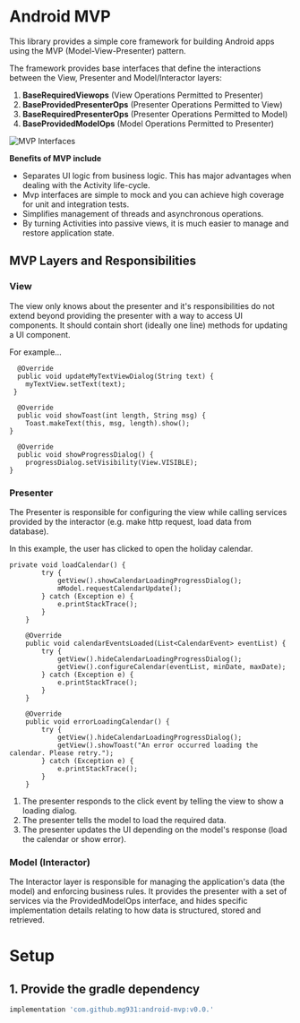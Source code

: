 # Android MVP

This library provides a simple core framework for building Android apps using the MVP (Model-View-Presenter) pattern. 

The framework provides base interfaces that define the interactions between the View, Presenter and Model/Interactor layers:
1. **BaseRequiredViewops** (View Operations Permitted to Presenter) 
2. **BaseProvidedPresenterOps** (Presenter Operations Permitted to View) 
3. **BaseRequiredPresenterOps** (Presenter Operations Permitted to Model)
4. **BaseProvidedModelOps** (Model Operations Permitted to Presenter) 

![MVP Interfaces](https://cms-assets.tutsplus.com/uploads/users/1308/posts/26206/image/MVP_interfaces.png)

**Benefits of MVP include**
* Separates UI logic from business logic. This has major advantages when dealing with the Activity life-cycle. 
* Mvp interfaces are simple to mock and you can achieve high coverage for unit and integration tests. 
* Simplifies management of threads and asynchronous operations. 
* By turning Activities into passive views, it is much easier to manage and restore application state. 

## MVP Layers and Responsibilities 

### View
The view only knows about the presenter and it's responsibilities do not extend beyond providing the presenter with a way to access UI components. It should contain short (ideally one line) methods for updating a UI component. 

For example... 
```
  @Override
  public void updateMyTextViewDialog(String text) {
    myTextView.setText(text);
 }

  @Override
  public void showToast(int length, String msg) {
    Toast.makeText(this, msg, length).show();
}

  @Override
  public void showProgressDialog() {
    progressDialog.setVisibility(View.VISIBLE);
}
```
### Presenter

The Presenter is responsible for configuring the view while calling services provided by the interactor (e.g. make http request, load data from database).

In this example, the user has clicked to open the holiday calendar. 
```
private void loadCalendar() {
        try {
            getView().showCalendarLoadingProgressDialog();
            mModel.requestCalendarUpdate();
        } catch (Exception e) {
            e.printStackTrace();
        }
    }

    @Override
    public void calendarEventsLoaded(List<CalendarEvent> eventList) {
        try {
            getView().hideCalendarLoadingProgressDialog();
            getView().configureCalendar(eventList, minDate, maxDate);
        } catch (Exception e) {
            e.printStackTrace();
        }
    }

    @Override
    public void errorLoadingCalendar() {
        try {
            getView().hideCalendarLoadingProgressDialog();
            getView().showToast("An error occurred loading the calendar. Please retry.");
        } catch (Exception e) {
            e.printStackTrace();
        }
    }
```
1. The presenter responds to the click event by telling the view to show a loading dialog. 
2. The presenter tells the model to load the required data. 
3. The presenter updates the UI depending on the model's response (load the calendar or show error). 

### Model (Interactor) 

The Interactor layer is responsible for managing the application's data (the model) and enforcing business rules. It provides the presenter with a set of services via the ProvidedModelOps interface, and hides specific implementation details relating to how data is structured, stored and retrieved. 



# Setup 
## 1. Provide the gradle dependency
```gradle
implementation 'com.github.mg931:android-mvp:v0.0.'
```
